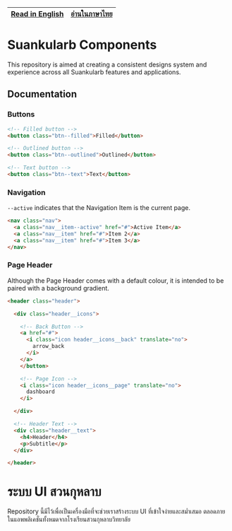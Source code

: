 | [Read in English](#suankularb-components) | [อ่านในภาษาไทย](#ระบบ-ui-สวนกุหลาบ) |
| ---- | ---- |

# Suankularb Components

This repository is aimed at creating a consistent designs system and experience across all Suankularb features and applications.

## Documentation

### Buttons

```html
<!-- Filled button -->
<button class="btn--filled">Filled</button>

<!-- Outlined button -->
<button class="btn--outlined">Outlined</button>

<!-- Text button -->
<button class="btn--text">Text</button>
```

### Navigation
`--active` indicates that the Navigation Item is the current page.


```html
<nav class="nav">
  <a class="nav__item--active" href="#">Active Item</a>
  <a class="nav__item" href="#">Item 2</a>
  <a class="nav__item" href="#">Item 3</a>
</nav>
```

### Page Header
Although the Page Header comes with a default colour, it is intended to be paired with a background gradient.

```html
<header class="header">

  <div class="header__icons">

    <!-- Back Button -->
    <a href="#">
      <i class="icon header__icons__back" translate="no">
        arrow_back
      </i>
    </a>
    </button>

    <!-- Page Icon -->
    <i class="icon header__icons__page" translate="no">
      dashboard
    </i>

  </div>

  <!-- Header Text -->
  <div class="header__text">
    <h4>Header</h4>
    <p>Subtitle</p>
  </div>

</header>
```

# ระบบ UI สวนกุหลาบ

Repository นี้มีไว้เพื่อเป็นเครื่องมือที่จะช่วยเราสร้างระบบ UI ที่เข้าใจง่ายและสม่ำเสมอ ตลอดภายในแอพพลิเคชั่นทั้งหมดจากโรงเรียนสวนกุหลาบวิทยาลัย

